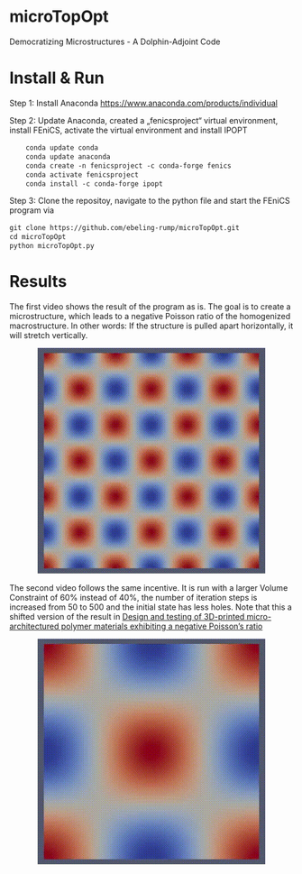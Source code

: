 


# microTopOpt
Democratizing Microstructures - A Dolphin-Adjoint Code

# Install & Run

Step 1: Install Anaconda
https://www.anaconda.com/products/individual

Step 2: Update Anaconda, created a „fenicsproject“ virtual environment, install FEniCS, activate the virtual environment and install IPOPT

        conda update conda
        conda update anaconda
        conda create -n fenicsproject -c conda-forge fenics
        conda activate fenicsproject
        conda install -c conda-forge ipopt
       
Step 3: Clone the repositoy, navigate to the python file and start the FEniCS program via

	git clone https://github.com/ebeling-rump/microTopOpt.git
	cd microTopOpt
	python microTopOpt.py
  
# Results

The first video shows the result of the program as is. The goal is to create a microstructure, which leads to a negative Poisson ratio of the homogenized macrostructure. In other words: If the structure is pulled apart horizontally, it will stretch vertically. 

<p align="center">
  <img src="git_vid.gif" alt="animated" />
</p>

The second video follows the same incentive. It is run with a larger Volume Constraint of 60% instead of 40%, the number of iteration steps is increased from 50 to 500 and the initial state has less holes. Note that this a shifted version of the result in 
[Design and testing of 3D-printed micro-architectured polymer materials exhibiting a negative Poisson’s ratio](https://doi.org/10.1007/s00161-019-00851-6)

<p align="center">
  <img src="allcontrols_IPOPT_w1111_1.0_w1122_30_w2222_1.0_AT1111_0.2_AT1122_-0.1_AT2222_0.2_vc_0.6_GL_gamma_1e-05_GL_eps_1_niter_500_InEq_True_ndof_50_nu_T_-0.5_fst.gif" alt="animated" />
</p>

